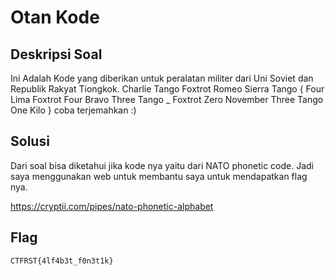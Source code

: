 # Otan Kode

## Deskripsi Soal

Ini Adalah Kode yang diberikan untuk peralatan militer dari Uni Soviet dan Republik Rakyat Tiongkok. Charlie Tango Foxtrot Romeo Sierra Tango { Four Lima Foxtrot Four Bravo Three Tango _ Foxtrot Zero November Three Tango One Kilo } coba terjemahkan :)

## Solusi

Dari soal bisa diketahui jika kode nya yaitu dari NATO phonetic code. Jadi saya menggunakan web untuk membantu saya untuk mendapatkan flag nya.

https://cryptii.com/pipes/nato-phonetic-alphabet

## Flag

    CTFRST{4lf4b3t_f0n3t1k}
